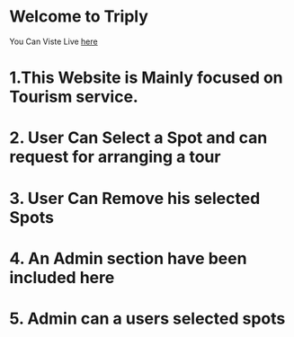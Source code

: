 # Welcome to Triply
You Can Viste Live [here](https://react-mongodv-tour.web.app/)
# 1.This Website is Mainly focused on Tourism service.
# 2. User Can Select a Spot and can request for arranging a tour
# 3. User Can Remove his selected Spots
# 4. An Admin section have been included here
# 5. Admin can a users selected spots